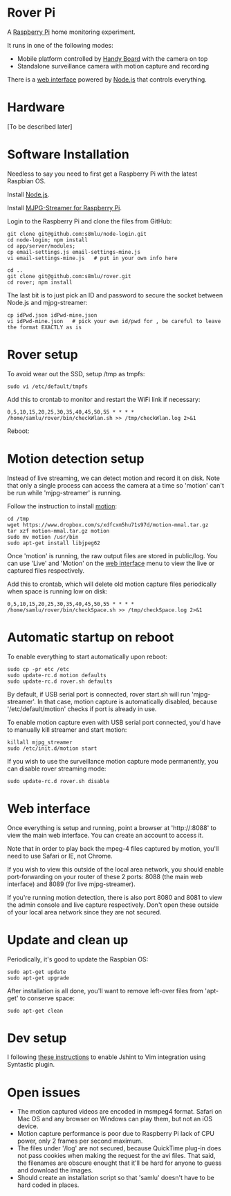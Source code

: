 Rover Pi
========

A [Raspberry Pi](http://www.raspberrypi.org) home monitoring experiment.

It runs in one of the following modes:
+ Mobile platform controlled by [Handy Board](http://www.handyboard.com/) with the camera on top
+ Standalone surveillance camera with motion capture and recording

There is a [web interface](#web-interface) powered by [Node.js](http://nodejs.org) that controls everything.

# Hardware

[To be described later]

# Software Installation

Needless to say you need to first get a Raspberry Pi with the latest Raspbian OS.

Install [Node.js](http://nodejs.org).

Install [MJPG-Streamer for Raspberry Pi](https://github.com/jacksonliam/mjpg-streamer.git).

Login to the Raspberry Pi and clone the files from GitHub:

    git clone git@github.com:s8mlu/node-login.git
    cd node-login; npm install
    cd app/server/modules;
    cp email-settings.js email-settings-mine.js
    vi email-settings-mine.js   # put in your own info here

    cd ..
    git clone git@github.com:s8mlu/rover.git
    cd rover; npm install

The last bit is to just pick an ID and password to secure the socket between Node.js and mjpg-streamer:

    cp idPwd.json idPwd-mine.json
    vi idPwd-mine.json   # pick your own id/pwd for , be careful to leave the format EXACTLY as is

# Rover setup

To avoid wear out the SSD, setup /tmp as tmpfs:

    sudo vi /etc/default/tmpfs

Add this to crontab to monitor and restart the WiFi link if necessary:

    0,5,10,15,20,25,30,35,40,45,50,55 * * * * /home/samlu/rover/bin/checkWlan.sh >> /tmp/checkWlan.log 2>&1

Reboot:

# Motion detection setup

Instead of live streaming, we can detect motion and record it on disk. Note that only a single process can access the camera at a time so 'motion' can't be run while 'mjpg-streamer' is running.

Follow the instruction to install [motion](https://github.com/dozencrows/motion/tree/mmal-test):

    cd /tmp
    wget https://www.dropbox.com/s/xdfcxm5hu71s97d/motion-mmal.tar.gz
    tar xzf motion-mmal.tar.gz motion
    sudo mv motion /usr/bin
    sudo apt-get install libjpeg62

Once 'motion' is running, the raw output files are stored in public/log. You can use 'Live' and 'Motion' on the [web interface](#web-interface) menu to view the live or captured files respectively.

Add this to crontab, which will delete old motion capture files periodically when space is running low on disk:

    0,5,10,15,20,25,30,35,40,45,50,55 * * * * /home/samlu/rover/bin/checkSpace.sh >> /tmp/checkSpace.log 2>&1

# Automatic startup on reboot

To enable everything to start automatically upon reboot:

    sudo cp -pr etc /etc
    sudo update-rc.d motion defaults
    sudo update-rc.d rover.sh defaults

By default, if USB serial port is connected, rover start.sh will run 'mjpg-streamer'. In that case, motion capture is automatically disabled, because '/etc/default/motion' checks if port is already in use.

To enable motion capture even with USB serial port connected, you'd have to manually kill streamer and start motion:

    killall mjpg_streamer
    sudo /etc/init.d/motion start

If you wish to use the surveillance motion capture mode permanently, you can disable rover streaming mode:

    sudo update-rc.d rover.sh disable

# Web interface

Once everything is setup and running, point a browser at 'http://<hostname>:8088' to view the main web interface. You can create an account to access it.

Note that in order to play back the mpeg-4 files captured by motion, you'll need to use Safari or IE, not Chrome.

If you wish to view this outside of the local area network, you should enable port-forwarding on your router of these 2 ports: 8088 (the main web interface) and 8089 (for live mjpg-streamer).

If you're running motion detection, there is also port 8080 and 8081 to view the admin console and live capture respectively. Don't open these outside of your local area network since they are not secured.


# Update and clean up

Periodically, it's good to update the Raspbian OS:

    sudo apt-get update
    sudo apt-get upgrade

After installation is all done, you'll want to remove left-over files from 'apt-get' to conserve space:

    sudo apt-get clean

# Dev setup

I following [these instructions](http://stackoverflow.com/questions/473478/vim-jslint/5893447#5893447) to enable Jshint to Vim integration using Syntastic plugin.

# Open issues

* The motion captured videos are encoded in msmpeg4 format. Safari on Mac OS and any browser on Windows can play them, but not an iOS device.
* Motion capture performance is poor due to Raspberry Pi lack of CPU power, only 2 frames per second maximum.
* The files under '/log' are not secured, because QuickTime plug-in does not pass cookies when making the request for the avi files. That said, the filenames are obscure enought that it'll be hard for anyone to guess and download the images.
* Should create an installation script so that 'samlu' doesn't have to be hard coded in places.
